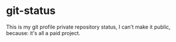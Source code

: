 # git-status
This is my git profile private repository status, I can't make it public, because: it's all a paid project.
